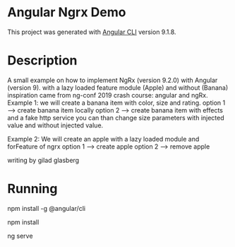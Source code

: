 # Angular Ngrx Demo

This project was generated with [Angular CLI](https://github.com/angular/angular-cli) version 9.1.8.

# Description

A small example on how to implement NgRx (version 9.2.0) with Angular (version 9). with a lazy loaded feature module (Apple) and without (Banana)
inspiration came from ng-conf 2019 crash course: angular and ngRx.
Example 1: we will create a banana item with color, size and rating.
option 1 --> create banana item locally
option 2 --> create banana item with effects and a fake http service
you can than change size parameters with injected value and without injected value.

Example 2: We will create an apple with a lazy loaded module and forFeature of ngrx
option 1 --> create apple
option 2 --> remove apple

writing by gilad glasberg

# Running
npm install -g @angular/cli

npm install

ng serve



